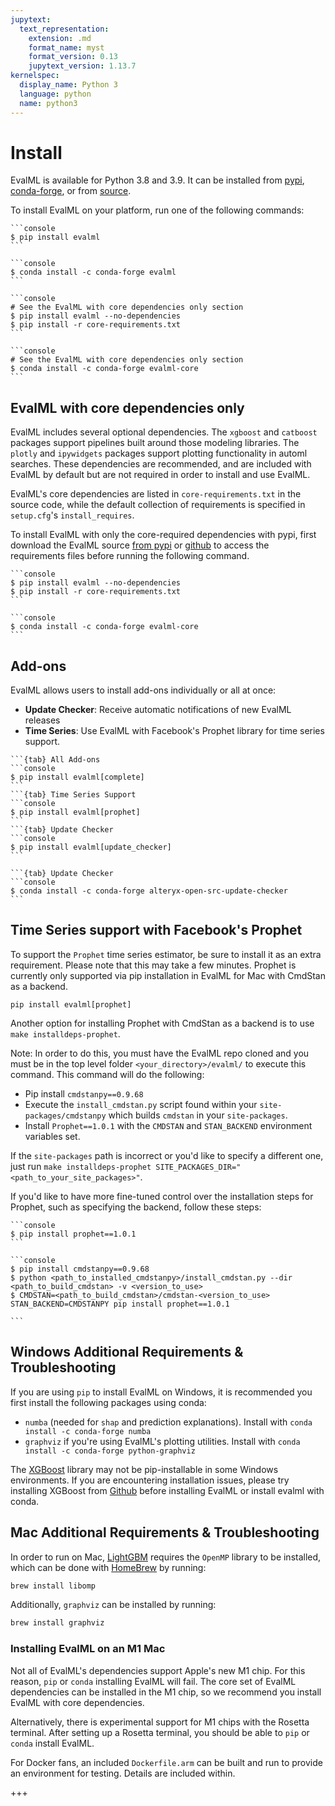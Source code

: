 ```yaml
---
jupytext:
  text_representation:
    extension: .md
    format_name: myst
    format_version: 0.13
    jupytext_version: 1.13.7
kernelspec:
  display_name: Python 3
  language: python
  name: python3
---
```


# Install

EvalML is available for Python 3.8 and 3.9. It can be installed from [pypi](https://pypi.org/project/evalml/), [conda-forge](https://anaconda.org/conda-forge/evalml), or from [source](https://github.com/alteryx/evalml).

To install EvalML on your platform, run one of the following commands:

````{tab} PyPI
```console
$ pip install evalml
```
````

````{tab} Conda
```console
$ conda install -c conda-forge evalml
```
````

````{tab} PyPI (M1 Mac)
```console
# See the EvalML with core dependencies only section
$ pip install evalml --no-dependencies
$ pip install -r core-requirements.txt
```
````

````{tab} Conda (M1 Mac)
```console
# See the EvalML with core dependencies only section
$ conda install -c conda-forge evalml-core
```
````

## EvalML with core dependencies only

EvalML includes several optional dependencies. The `xgboost` and `catboost` packages support pipelines built around those modeling libraries. The `plotly` and `ipywidgets` packages support plotting functionality in automl searches. These dependencies are recommended, and are included with EvalML by default but are not required in order to install and use EvalML.

EvalML's core dependencies are listed in `core-requirements.txt` in the source code, while the default collection of requirements is specified in `setup.cfg`'s `install_requires`.

To install EvalML with only the core-required dependencies with pypi, first download the EvalML source [from pypi](https://pypi.org/project/evalml/#files) or [github](https://github.com/alteryx/evalml) to access the requirements files before running the following command.

````{tab} PyPI
```console
$ pip install evalml --no-dependencies
$ pip install -r core-requirements.txt
```
````

````{tab} Conda
```console
$ conda install -c conda-forge evalml-core
```
````

## Add-ons

EvalML allows users to install add-ons individually or all at once:

- **Update Checker**: Receive automatic notifications of new EvalML releases
- **Time Series**: Use EvalML with Facebook's Prophet library for time series support.

````{tab} PyPI
```{tab} All Add-ons
```console
$ pip install evalml[complete]
```
```{tab} Time Series Support
```console
$ pip install evalml[prophet]
```
```{tab} Update Checker
```console
$ pip install evalml[update_checker]
```
````
````{tab} Conda
```{tab} Update Checker
```console
$ conda install -c conda-forge alteryx-open-src-update-checker
```
````

## Time Series support with Facebook's Prophet

To support the `Prophet` time series estimator, be sure to install it as an extra requirement. Please note that this may take a few minutes.
Prophet is currently only supported via pip installation in EvalML for Mac with CmdStan as a backend.
```shell
pip install evalml[prophet]
```
Another option for installing Prophet with CmdStan as a backend is to use `make installdeps-prophet`.

Note: In order to do this, you must have the EvalML repo cloned and you must be in the top level folder `<your_directory>/evalml/` to execute this command.
This command will do the following:
- Pip install `cmdstanpy==0.9.68`
- Execute the `install_cmdstan.py` script found within your `site-packages/cmdstanpy` which builds `cmdstan` in your `site-packages`.
- Install `Prophet==1.0.1` with the `CMDSTAN` and `STAN_BACKEND` environment variables set.

If the `site-packages` path is incorrect or you'd like to specify a different one, just run `make installdeps-prophet SITE_PACKAGES_DIR="<path_to_your_site_packages>"`.

If you'd like to have more fine-tuned control over the installation steps for Prophet, such as specifying the backend, follow these steps:

````{tab} PyStan (default)
```console
$ pip install prophet==1.0.1
```
````
````{tab} CmdStanPy backend
```console
$ pip install cmdstanpy==0.9.68
$ python <path_to_installed_cmdstanpy>/install_cmdstan.py --dir <path_to_build_cmdstan> -v <version_to_use>
$ CMDSTAN=<path_to_build_cmdstan>/cmdstan-<version_to_use> STAN_BACKEND=CMDSTANPY pip install prophet==1.0.1

```
````

## Windows Additional Requirements & Troubleshooting

If you are using `pip` to install EvalML on Windows, it is recommended you first install the following packages using conda:
* `numba` (needed for `shap` and prediction explanations). Install with `conda install -c conda-forge numba`
* `graphviz` if you're using EvalML's plotting utilities. Install with `conda install -c conda-forge python-graphviz`

The [XGBoost](https://pypi.org/project/xgboost/) library may not be pip-installable in some Windows environments. If you are encountering installation issues, please try installing XGBoost from [Github](https://xgboost.readthedocs.io/en/latest/build.html) before installing EvalML or install evalml with conda.

## Mac Additional Requirements & Troubleshooting

In order to run on Mac, [LightGBM](https://pypi.org/project/lightgbm/) requires the `OpenMP` library to be installed, which can be done with [HomeBrew](https://brew.sh/) by running:

```bash
brew install libomp
```

Additionally, `graphviz` can be installed by running:

```bash
brew install graphviz
```

### Installing EvalML on an M1 Mac

Not all of EvalML's dependencies support Apple's new M1 chip. For this reason, `pip` or `conda` installing EvalML will
fail. The core set of EvalML dependencies can be installed in the M1 chip, so we recommend you install EvalML with core
dependencies.

Alternatively, there is experimental support for M1 chips with the Rosetta terminal. After setting up a Rosetta terminal, you should be able to `pip` or `conda` install EvalML.

For Docker fans, an included `Dockerfile.arm` can be built and run to provide an environment for testing.  Details are included within.

+++
